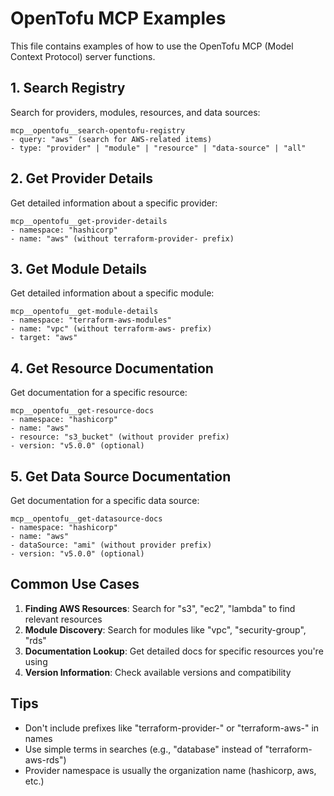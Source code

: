 # OpenTofu MCP Examples

This file contains examples of how to use the OpenTofu MCP (Model Context Protocol) server functions.

## 1. Search Registry

Search for providers, modules, resources, and data sources:

```
mcp__opentofu__search-opentofu-registry
- query: "aws" (search for AWS-related items)
- type: "provider" | "module" | "resource" | "data-source" | "all"
```

## 2. Get Provider Details

Get detailed information about a specific provider:

```
mcp__opentofu__get-provider-details
- namespace: "hashicorp"
- name: "aws" (without terraform-provider- prefix)
```

## 3. Get Module Details

Get detailed information about a specific module:

```
mcp__opentofu__get-module-details
- namespace: "terraform-aws-modules"
- name: "vpc" (without terraform-aws- prefix)
- target: "aws"
```

## 4. Get Resource Documentation

Get documentation for a specific resource:

```
mcp__opentofu__get-resource-docs
- namespace: "hashicorp"
- name: "aws"
- resource: "s3_bucket" (without provider prefix)
- version: "v5.0.0" (optional)
```

## 5. Get Data Source Documentation

Get documentation for a specific data source:

```
mcp__opentofu__get-datasource-docs
- namespace: "hashicorp"
- name: "aws"
- dataSource: "ami" (without provider prefix)
- version: "v5.0.0" (optional)
```

## Common Use Cases

1. **Finding AWS Resources**: Search for "s3", "ec2", "lambda" to find relevant resources
2. **Module Discovery**: Search for modules like "vpc", "security-group", "rds"
3. **Documentation Lookup**: Get detailed docs for specific resources you're using
4. **Version Information**: Check available versions and compatibility

## Tips

- Don't include prefixes like "terraform-provider-" or "terraform-aws-" in names
- Use simple terms in searches (e.g., "database" instead of "terraform-aws-rds")
- Provider namespace is usually the organization name (hashicorp, aws, etc.)

